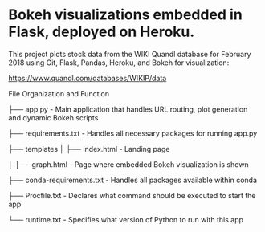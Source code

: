 # Bokeh visualizations embedded in Flask, deployed on Heroku.

This project plots stock data from the WIKI Quandl database for February 2018 using Git, Flask, Pandas, Heroku, and Bokeh for visualization:

https://www.quandl.com/databases/WIKIP/data

File Organization and Function

├── app.py                  - Main application that handles URL routing, plot generation and dynamic Bokeh scripts

├── requirements.txt        - Handles all necessary packages for running app.py

├── templates
│   ├── index.html          - Landing page

│   ├── graph.html          - Page where embedded Bokeh visualization is shown

├── conda-requirements.txt  - Handles all packages available within conda

├── Procfile.txt            - Declares what command should be executed to start the app

└── runtime.txt             - Specifies what version of Python to run with this app
